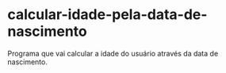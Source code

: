 # calcular-idade-pela-data-de-nascimento
 Programa que vai calcular a idade do usuário através da data de nascimento.
